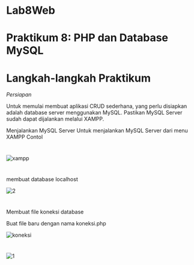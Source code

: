 # Lab8Web

# Praktikum 8: PHP dan Database MySQL

# Langkah-langkah Praktikum
*Persiapan*

Untuk memulai membuat aplikasi CRUD sederhana, yang perlu disiapkan adalah 
database server menggunakan MySQL. Pastikan MySQL Server sudah dapat dijalankan 
melalui XAMPP.

Menjalankan MySQL Server
Untuk menjalankan MySQL Server dari menu XAMPP Contol

#
![xampp](https://user-images.githubusercontent.com/56498195/120389147-3c3a7580-c356-11eb-9f30-65723fb77d90.PNG)



#
membuat database localhost


![2](https://user-images.githubusercontent.com/56498195/120390061-70fafc80-c357-11eb-97d4-441a7c422ec3.PNG)


#
Membuat file koneksi database

Buat file baru dengan nama koneksi.php

![koneksi](https://user-images.githubusercontent.com/56498195/120390417-e1a21900-c357-11eb-9639-52ec32c911ac.PNG)
#
![1](https://user-images.githubusercontent.com/56498195/120390327-c505e100-c357-11eb-9573-591f9d570fb3.PNG)
